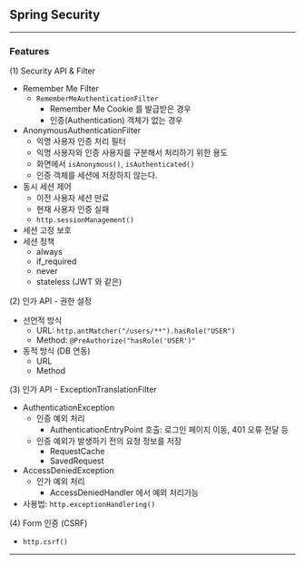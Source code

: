 ## Spring Security

---

### Features

(1) Security API & Filter
* Remember Me Filter
  * ```RememberMeAuthenticationFilter```
    * Remember Me Cookie 를 발급받은 경우
    * 인증(Authentication) 객체가 없는 경우
* AnonymousAuthenticationFilter
  * 익명 사용자 인증 처리 필터
  * 익명 사용자와 인증 사용자를 구분해서 처리하기 위한 용도
  * 화면에서 ```isAnonymous()```, ```isAuthenticated()```
  * 인증 객체를 세션에 저장하지 않는다.
* 동시 세션 제어
  * 이전 사용자 세션 만료
  * 현재 사용자 인증 실패
  * ```http.sessionManagement()```
* 세션 고정 보호
* 세션 정책
  * always
  * if_required
  * never
  * stateless (JWT 와 같은)

(2) 인가 API - 권한 설정
* 선언적 방식
  * URL: ```http.antMatcher("/users/**").hasRole("USER")```
  * Method: ```@PreAuthorize("hasRole('USER')"```
* 동적 방식 (DB 연동)
  * URL
  * Method

(3) 인가 API - ExceptionTranslationFilter
  * AuthenticationException
    * 인증 예외 처리
      * AuthenticationEntryPoint 호출: 로그인 페이지 이동, 401 오류 전달 등
    * 인증 예외가 발생하기 전의 요청 정보를 저장
      * RequestCache
      * SavedRequest
  * AccessDeniedException
    * 인가 예외 처리
      * AccessDeniedHandler 에서 예외 처리가능
  * 사용법: ```http.exceptionHandlering()```

(4) Form 인증 (CSRF)
  * ```http.csrf()```
---
